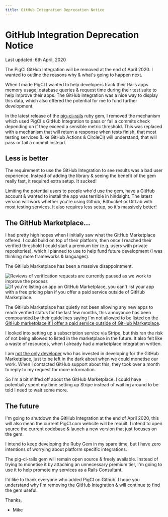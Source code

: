 ```yaml
---
title: GitHub Integration Deprecation Notice
---
```


# GitHub Integration Deprecation Notice

Last updated: 6th April, 2020

The PigCI GitHub Integration will be removed at the end of April 2020\. I wanted to outline the reasons why & what's going to happen next.

When I made PigCI I wanted to help developers track their Rails apps memory usage, database queries & request time during their test suite to help improve their apps. The GitHub integration was a nice way to display this data, which also offered the potential for me to fund further development.

In the latest release of the [pig-ci-rails](https://github.com/PigCI/pig-ci-rails) ruby gem, I removed the mechanism which used PigCI's GitHub Integration to pass or fail a commits check depending on if they exceed a sensible metric threshold. This was replaced with a mechanism that will return a response when tests finish, that most testing services (Like GitHub Actions & CircleCI) will understand, that will pass or fail a commit instead.

## Less is better

The requirement to use the GitHub Integration to see results was a bad user experience. Instead of adding the library & seeing the benefit of the gem really fast, it required extra setup. It sucked!

Limiting the potential users to people who'd use the gem, have a GitHub account & wanted to install the app was terrible in hindsight. The latest version will work whether you're using Github, Bitbucket or GitLab with most testing services. It also requires less setup, so it's massively better!

## The GitHub Marketplace…

I had pretty high hopes when I initially saw what the GitHub Marketplace offered. I could build on top of their platform, then once I reached their verified threshold I could start a premium tier (e.g. users with private repositories), which I planned to use to help fund future development (I was thinking more frameworks & languages).

The GitHub Marketplace has been a massive disappointment.

<img src="/images/github-marketplace-paused.png" class="border img-thumbnail mx-auto d-block" alt="Reviews of verification requests are currently paused as we work to improve the process"/>

<img src="/images/github-marketplace-cant-sell-another-way.png" class="border img-thumbnail mx-auto d-block" alt="If you're listing an app on GitHub Marketplace, you can't list your app with a free pricing plan if you offer a paid service outside of GitHub Marketplace."/>

The GitHub Marketplace has quietly not been allowing any new apps to reach verified status for the last few months, this annoyance has been compounded by their guidelines saying I'm not allowed to be [listed on the GitHub marketplace if I offer a paid service outside of GitHub Marketplace](https://developer.github.com/marketplace/selling-your-app/github-marketplace-pricing-plans/).

I looked into setting up a subscription service via Stripe, but this ran the risk of not being allowed to listed in the marketplace in the future. It also felt like a waste of resources, when I already had a marketplace integration written.

I am [not the only developer](https://github.community/t5/GitHub-API-Development-and/GitHub-app-marketplace-submission-review-time/m-p/50462) who has invested in developing for the GitHub Marketplace, just to be left in the dark about when we could monetise our work. When I contacted GitHub support about this, they took over a month to reply to my request for more information.

So I'm a bit miffed off about the GitHub Marketplace. I could have potentially spent my time setting up Stripe instead of waiting around to be told I need to wait some more.

## The future

I'm going to shutdown the GitHub Integration at the end of April 2020, this will also mean the current PigCI.com website will be rebuilt. I intend to open source the current codebase & launch a new version that just focuses on the gem.

I intend to keep developing the Ruby Gem in my spare time, but I have zero intentions of worrying about platform specific integrations.

The pig-ci-rails gem will remain open source & freely available. Instead of trying to monetise it by attaching an unnecessary premium tier, I'm going to use it to help promote my services as a Rails Consultant.

I'd like to thank everyone who added PigCI on Github. I hope you understand why I'm removing the GitHub Integration & will continue to find the gem useful.

Thanks, <br />
- Mike
